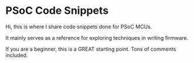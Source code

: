 # PSoC Code Snippets
Hi, this is where I share code snippets done for PSoC MCUs. 

It mainly serves as a reference for exploring techniques in writing firmware.

If you are a beginner, this is a GREAT starting point. Tons of comments included.
